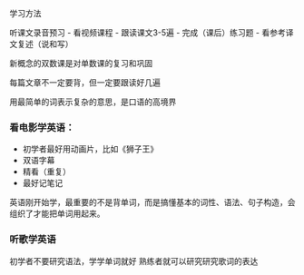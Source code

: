 学习方法


听课文录音预习 - 看视频课程 - 跟读课文3-5遍 - 完成（课后）练习题 - 看参考译文复述（说和写）


新概念的双数课是对单数课的复习和巩固


每篇文章不一定要背，但一定要跟读好几遍

用最简单的词表示复杂的意思，是口语的高境界

### 看电影学英语：
- 初学者最好用动画片，比如《狮子王》
- 双语字幕
- 精看（重复）
- 最好记笔记


英语刚开始学，最重要的不是背单词，而是搞懂基本的词性、语法、句子构造，会组织了才能把单词用起来。

### 听歌学英语

初学者不要研究语法，学学单词就好
熟练者就可以研究研究歌词的表达


